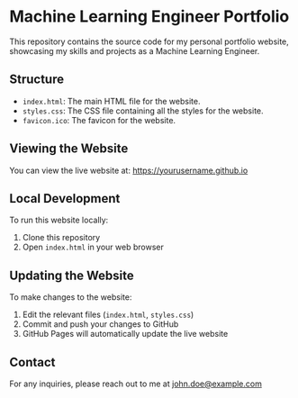 # Machine Learning Engineer Portfolio

This repository contains the source code for my personal portfolio website, showcasing my skills and projects as a Machine Learning Engineer.

## Structure

- `index.html`: The main HTML file for the website.
- `styles.css`: The CSS file containing all the styles for the website.
- `favicon.ico`: The favicon for the website.

## Viewing the Website

You can view the live website at: https://yourusername.github.io

## Local Development

To run this website locally:

1. Clone this repository
2. Open `index.html` in your web browser

## Updating the Website

To make changes to the website:

1. Edit the relevant files (`index.html`, `styles.css`)
2. Commit and push your changes to GitHub
3. GitHub Pages will automatically update the live website

## Contact

For any inquiries, please reach out to me at john.doe@example.com

